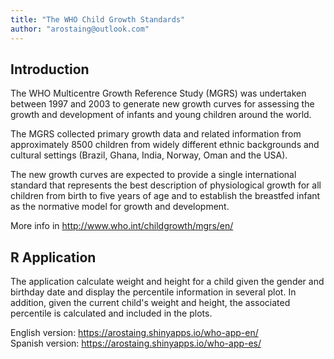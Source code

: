 ```yaml
---
title: "The WHO Child Growth Standards"
author: "arostaing@outlook.com"
---
```


## Introduction
The WHO Multicentre Growth Reference Study (MGRS) was undertaken between 1997 and 2003 to generate new growth curves for assessing the growth and development of infants and young children around the world.

The MGRS collected primary growth data and related information from approximately 8500 children from widely different ethnic backgrounds and cultural settings (Brazil, Ghana, India, Norway, Oman and the USA).

The new growth curves are expected to provide a single international standard that represents the best description of physiological growth for all children from birth to five years of age and to establish the breastfed infant as the normative model for growth and development.

More info in <http://www.who.int/childgrowth/mgrs/en/>

## R Application
The application calculate weight and height for a child given the gender and birthday date and display the percentile information in several plot.
In addition, given the current child's weight and height, the associated percentile is calculated and included in the plots.

English version: <https://arostaing.shinyapps.io/who-app-en/>   
Spanish version: <https://arostaing.shinyapps.io/who-app-es/>

